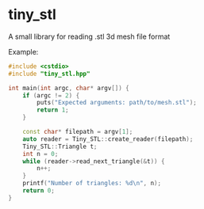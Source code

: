# tiny_stl
A small library for reading .stl 3d mesh file format

Example:
```cpp
#include <cstdio>
#include "tiny_stl.hpp"

int main(int argc, char* argv[]) {
    if (argc != 2) {
        puts("Expected arguments: path/to/mesh.stl");
        return 1;
    }

    const char* filepath = argv[1];
    auto reader = Tiny_STL::create_reader(filepath);
    Tiny_STL::Triangle t;
    int n = 0;
    while (reader->read_next_triangle(&t)) {
        n++;
    }
    printf("Number of triangles: %d\n", n);
    return 0;
}
```
